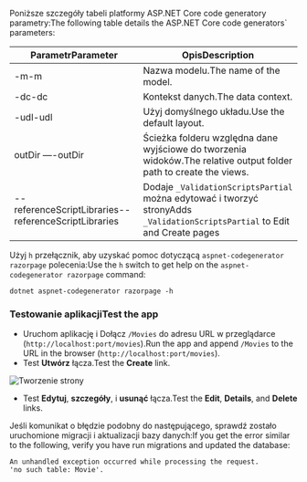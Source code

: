 <span data-ttu-id="65e7a-101">Poniższe szczegóły tabeli platformy ASP.NET Core code generatory parametry:</span><span class="sxs-lookup"><span data-stu-id="65e7a-101">The following table details the ASP.NET Core code generators\` parameters:</span></span>

| <span data-ttu-id="65e7a-102">Parametr</span><span class="sxs-lookup"><span data-stu-id="65e7a-102">Parameter</span></span>               | <span data-ttu-id="65e7a-103">Opis</span><span class="sxs-lookup"><span data-stu-id="65e7a-103">Description</span></span>|
| ----------------- | ------------ |
| <span data-ttu-id="65e7a-104">-m</span><span class="sxs-lookup"><span data-stu-id="65e7a-104">-m</span></span>  | <span data-ttu-id="65e7a-105">Nazwa modelu.</span><span class="sxs-lookup"><span data-stu-id="65e7a-105">The name of the model.</span></span> |
| <span data-ttu-id="65e7a-106">-dc</span><span class="sxs-lookup"><span data-stu-id="65e7a-106">-dc</span></span>  | <span data-ttu-id="65e7a-107">Kontekst danych.</span><span class="sxs-lookup"><span data-stu-id="65e7a-107">The data context.</span></span> |
| <span data-ttu-id="65e7a-108">-udl</span><span class="sxs-lookup"><span data-stu-id="65e7a-108">-udl</span></span> | <span data-ttu-id="65e7a-109">Użyj domyślnego układu.</span><span class="sxs-lookup"><span data-stu-id="65e7a-109">Use the default layout.</span></span> |
| <span data-ttu-id="65e7a-110">outDir —</span><span class="sxs-lookup"><span data-stu-id="65e7a-110">-outDir</span></span> | <span data-ttu-id="65e7a-111">Ścieżka folderu względna dane wyjściowe do tworzenia widoków.</span><span class="sxs-lookup"><span data-stu-id="65e7a-111">The relative output folder path to create the views.</span></span> |
| <span data-ttu-id="65e7a-112">--referenceScriptLibraries</span><span class="sxs-lookup"><span data-stu-id="65e7a-112">--referenceScriptLibraries</span></span> | <span data-ttu-id="65e7a-113">Dodaje `_ValidationScriptsPartial` można edytować i tworzyć strony</span><span class="sxs-lookup"><span data-stu-id="65e7a-113">Adds `_ValidationScriptsPartial` to Edit and Create pages</span></span> |

<span data-ttu-id="65e7a-114">Użyj `h` przełącznik, aby uzyskać pomoc dotyczącą `aspnet-codegenerator razorpage` polecenia:</span><span class="sxs-lookup"><span data-stu-id="65e7a-114">Use the `h` switch to get help on the `aspnet-codegenerator razorpage` command:</span></span>

```console
dotnet aspnet-codegenerator razorpage -h
```
<a name="test"></a>
### <a name="test-the-app"></a><span data-ttu-id="65e7a-115">Testowanie aplikacji</span><span class="sxs-lookup"><span data-stu-id="65e7a-115">Test the app</span></span>

* <span data-ttu-id="65e7a-116">Uruchom aplikację i Dołącz `/Movies` do adresu URL w przeglądarce (`http://localhost:port/movies`).</span><span class="sxs-lookup"><span data-stu-id="65e7a-116">Run the app and append `/Movies` to the URL in the browser (`http://localhost:port/movies`).</span></span>
* <span data-ttu-id="65e7a-117">Test **Utwórz** łącza.</span><span class="sxs-lookup"><span data-stu-id="65e7a-117">Test the **Create** link.</span></span>

 ![Tworzenie strony](../../tutorials/razor-pages/model/_static/conan.png)

<a name="scaffold"></a>

* <span data-ttu-id="65e7a-119">Test **Edytuj**, **szczegóły**, i **usunąć** łącza.</span><span class="sxs-lookup"><span data-stu-id="65e7a-119">Test the **Edit**, **Details**, and **Delete** links.</span></span>

<span data-ttu-id="65e7a-120">Jeśli komunikat o błędzie podobny do następującego, sprawdź zostało uruchomione migracji i aktualizacji bazy danych:</span><span class="sxs-lookup"><span data-stu-id="65e7a-120">If you get the error similar to the following, verify you have run migrations and updated the database:</span></span>

```
An unhandled exception occurred while processing the request.
'no such table: Movie'.
```

